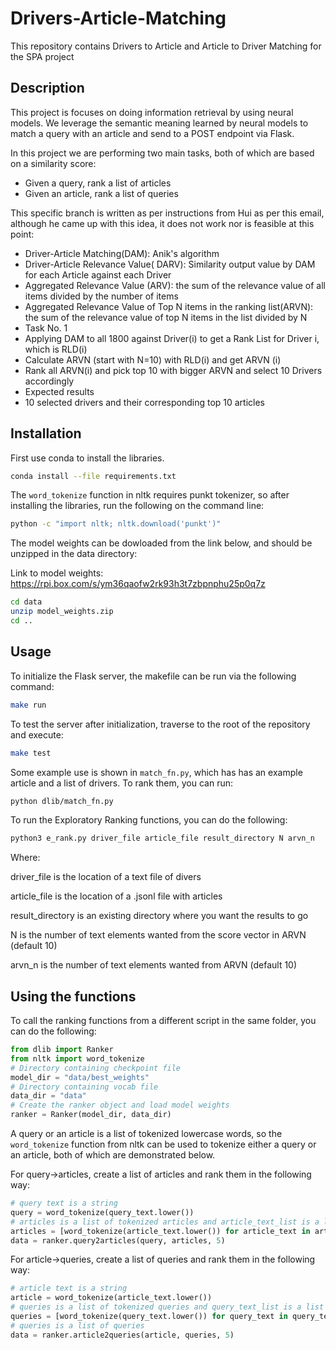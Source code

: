 # Drivers-Article-Matching
This repository contains Drivers to Article and Article to Driver Matching for the SPA project

## Description
This project is focuses on doing information retrieval by using neural models. 
We leverage the semantic meaning learned by neural models to match a query with an article and send to a POST endpoint via Flask.

In this project we are performing two main tasks, both of which are based on a similarity score: 
- Given a query, rank a list of articles
- Given an article, rank a list of queries  

This specific branch is written as per instructions from Hui as per this email, although he came up with this idea, it does not work nor is feasible at this point:

- Driver-Article Matching(DAM): Anik's algorithm
- Driver-Article Relevance Value( DARV): Similarity output value by DAM for each Article against each Driver
- Aggregated Relevance Value (ARV): the sum of the relevance value of all items divided by the number of items
- Aggregated Relevance Value of Top N items in the ranking list(ARVN): the sum of the relevance value of top N items in the list divided by N
- Task No. 1
- Applying DAM to all 1800 against Driver(i) to get a Rank List for Driver i, which is RLD(i)
- Calculate ARVN (start with N=10) with RLD(i) and get ARVN (i)
- Rank all ARVN(i) and pick top 10 with bigger ARVN and select 10 Drivers accordingly
- Expected results
- 10 selected drivers and their corresponding top 10 articles

## Installation
First use conda to install the libraries.
```bash
conda install --file requirements.txt
```

The `word_tokenize` function in nltk requires punkt tokenizer, so after installing the libraries, run the following on the command line:
```bash
python -c "import nltk; nltk.download('punkt')"
```

The model weights can be dowloaded from the link below, and should be unzipped in the data directory:

Link to model weights: https://rpi.box.com/s/ym36qaofw2rk93h3t7zbpnphu25p0q7z

```bash
cd data
unzip model_weights.zip
cd ..
```

## Usage
To initialize the Flask server, the makefile can be run via the following command:
```bash
make run
```

To test the server after initialization, traverse to the root of the repository and execute:

```bash
make test
```

Some example use is shown in `match_fn.py`, which has has an example article and a list of drivers.
To rank them, you can run:
```bash
python dlib/match_fn.py
```

To run the Exploratory Ranking functions, you can do the following:
```python
python3 e_rank.py driver_file article_file result_directory N arvn_n
```
Where:

driver_file is the location of a text file of divers

article_file is the location of a .jsonl file with articles

result_directory is an existing directory where you want the results to go

N is the number of text elements wanted from the score vector in ARVN (default 10) 

arvn_n is the number of text elements wanted from ARVN (default 10)


## Using the functions
To call the ranking functions from a different script in the same folder, you can do the following:
```python
from dlib import Ranker
from nltk import word_tokenize
# Directory containing checkpoint file
model_dir = "data/best_weights"
# Directory containing vocab file
data_dir = "data"
# Create the ranker object and load model weights
ranker = Ranker(model_dir, data_dir)
```

A query or an article is a list of tokenized lowercase words, so the `word_tokenize` function from nltk can be used to tokenize either a query or an article, both of which are demonstrated below.

For query->articles, create a list of articles and rank them in the following way:
```python
# query text is a string
query = word_tokenize(query_text.lower())
# articles is a list of tokenized articles and article_text_list is a list of article texts
articles = [word_tokenize(article_text.lower()) for article_text in article_text_list]
data = ranker.query2articles(query, articles, 5)
```

For article->queries, create a list of queries and rank them in the following way:
```python
# article text is a string
article = word_tokenize(article_text.lower())
# queries is a list of tokenized queries and query_text_list is a list of query texts
queries = [word_tokenize(query_text.lower()) for query_text in query_text_list]
# queries is a list of queries
data = ranker.article2queries(article, queries, 5)
```
